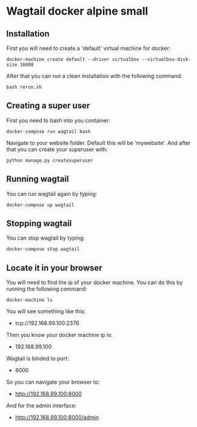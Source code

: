 # Wagtail docker alpine small

## Installation

First you will need to create a 'default' virtual machine for docker:

```docker-machine create default --driver virtualbox --virtualbox-disk-size 16000```

After that you can run a clean installation with the following command:

```bash rerun.sh```

## Creating a super user

First you need to bash into you container:

```docker-compose run wagtail bash```

Navigate to your website folder. Default this will be 'mywebsite'. And after that you can create your superuser with:

```python manage.py createsuperuser```


## Running wagtail

You can run wagtail again by typing:

```docker-compose up wagtail```

## Stopping wagtail

You can stop wagtail by typing:

```docker-compose stop wagtail```

## Locate it in your browser

You will need to find the ip of your docker machine. You can do this by running the following command:

```docker-machine ls```

You will see something like this:

* tcp://192.168.99.100:2376

Then you know your docker machine ip is:

* 192.168.99.100

Wagtail is binded to port:

* 8000

So you can navigate your browser to:

* http://192.168.99.100:8000

And for the admin interface:

* http://192.168.99.100:8000/admin
